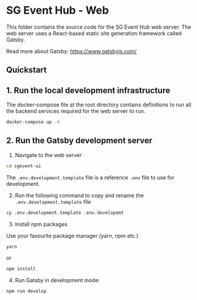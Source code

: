 # SG Event Hub - Web

This folder contains the source code for the SG Event Hub web server. The web server uses a React-based static site
generation framework called Gatsby.

Read more about Gatsby: https://www.gatsbyjs.com/

## Quickstart

## 1. Run the local development infrastructure

The docker-compose file at the root directory contains definitions to run all the backend services required for the
web server to run.

```bash
docker-compose up -d
```

## 2. Run the Gatsby development server

1. Navigate to the web server

```bash
cd sgevent-ui
```

The `.env.development.template` file is a reference `.env` file to use for development.

2. Run the following command to copy and rename the `.env.development.template` file

```bash
cp .env.development.template .env.developemt
```

3. Install npm packages

Use your favourite package manager (yarn, npm etc.)

```bash
yarn
```

or

```bash
npm install
```

4. Run Gatsby in development mode:

```bash
npm run develop
```
